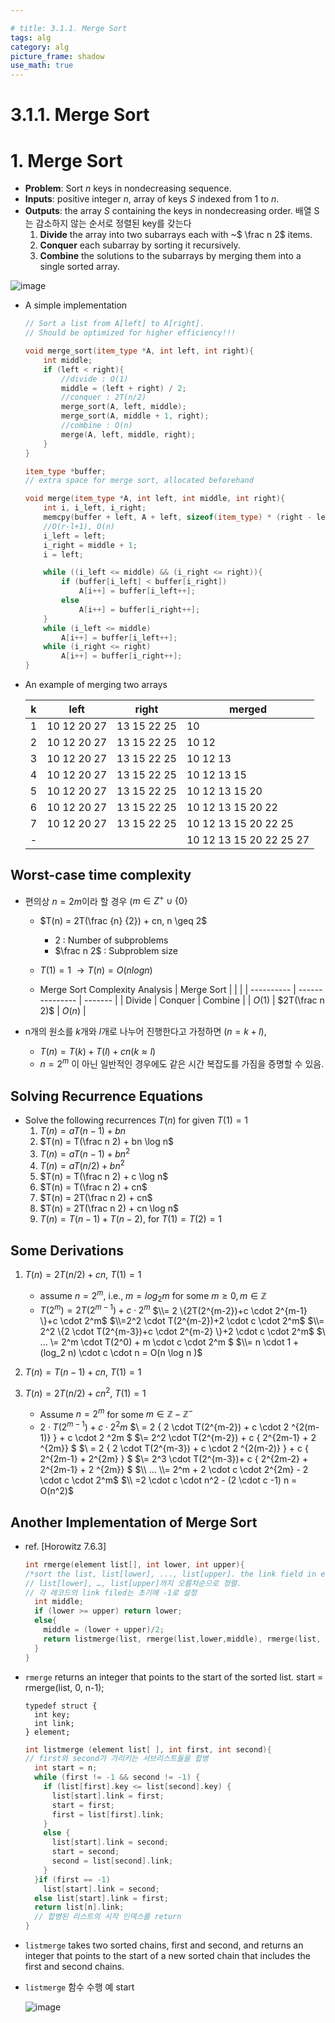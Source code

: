 ```yaml
---

# title: 3.1.1. Merge Sort
tags: alg
category: alg
picture_frame: shadow
use_math: true
---
```


# 3.1.1. Merge Sort

# 1. Merge Sort
- **Problem**: Sort $n$ keys in nondecreasing sequence.
- **Inputs**: positive integer $n$, array of keys $S$ indexed from $1$ to $n$.
- **Outputs**: the array $S$ containing the keys in nondecreasing order. 배열 S는 감소하지 않는 순서로 정렬된 key를 갖는다
  1. **Divide** the array into two subarrays each with ~$ \frac n 2$ items.
  2. **Conquer** each subarray by sorting it recursively.
  3. **Combine** the solutions to the subarrays by merging them into a single sorted array.

![image](https://user-images.githubusercontent.com/46957634/122665593-12e96880-d1e3-11eb-81e0-a0d1a78f5680.png)

- A simple implementation

  ```c++
  // Sort a list from A[left] to A[right].
  // Should be optimized for higher efficiency!!!

  void merge_sort(item_type *A, int left, int right){
      int middle;
      if (left < right){
          //divide : O(1)
          middle = (left + right) / 2;            					
          //conquer : 2T(n/2)
          merge_sort(A, left, middle);
          merge_sort(A, middle + 1, right);
          //combine : O(n)
          merge(A, left, middle, right);
      }
  }

  item_type *buffer; 
  // extra space for merge sort, allocated beforehand

  void merge(item_type *A, int left, int middle, int right){
      int i, i_left, i_right;
      memcpy(buffer + left, A + left, sizeof(item_type) * (right - left + 1));
      //O(r-l+1), O(n)
      i_left = left;
      i_right = middle + 1;
      i = left;

      while ((i_left <= middle) && (i_right <= right)){
          if (buffer[i_left] < buffer[i_right])
              A[i++] = buffer[i_left++];
          else
              A[i++] = buffer[i_right++];
      }
      while (i_left <= middle)
          A[i++] = buffer[i_left++];
      while (i_right <= right)
          A[i++] = buffer[i_right++];
  }
  ```

- An example of merging two arrays

  | k    | left        | right       | merged                  |
  | ---- | ----------- | ----------- | ----------------------- |
  | 1    | 10 12 20 27 | 13 15 22 25 | 10                      |
  | 2    | 10 12 20 27 | 13 15 22 25 | 10 12                   |
  | 3    | 10 12 20 27 | 13 15 22 25 | 10 12 13                |
  | 4    | 10 12 20 27 | 13 15 22 25 | 10 12 13 15             |
  | 5    | 10 12 20 27 | 13 15 22 25 | 10 12 13 15 20          |
  | 6    | 10 12 20 27 | 13 15 22 25 | 10 12 13 15 20 22       |
  | 7    | 10 12 20 27 | 13 15 22 25 | 10 12 13 15 20 22 25    |
  | -    |             |             | 10 12 13 15 20 22 25 27 |



## Worst-case time complexity

- 편의상 $n=2m$이라 할 경우 ($m \in Z^+ \cup \{0\}$

  - $T(n) = 2T(\frac {n} {2}) + cn, n \geq 2$
    - 2 : Number of subproblems
    - $\frac n 2$ : Subproblem size


  - $T(1) =1$
    $\rightarrow T(n) = O(nlogn)$


  - Merge Sort Complexity Analysis
    | Merge Sort |                 |         |
    | ---------- | --------------- | ------- |
    | Divide     | Conquer         | Combine |
    | $O(1)$     | $2T(\frac n 2)$ | $O(n)$  |


- n개의 원소를 $k$개와 $l$개로 나누어 진행한다고 가정하면 ($n=k+l$),
  - $T(n) = T(k) + T(l) + cn (k \approx l)$
  - $n = 2^m$ 이 아닌 일반적인 경우에도 같은 시간 복잡도를 가짐을 증명할 수 있음.

## Solving Recurrence Equations

- Solve the following recurrences $T(n)$ for given  $T(1)=1$
  1. $T(n) = aT(n-1) + bn$
  2. $T(n) = T(\frac n 2) + bn \log n$
  3. $T(n) = aT(n-1) + bn^2$
  4. $T(n) = aT(n/2) + bn^2$
  5. $T(n) = T(\frac n 2) + c \log n$
  6. $T(n) = T(\frac n 2) + cn$
  7. $T(n) = 2T(\frac n 2) + cn$
  8. $T(n) = 2T(\frac n 2) + cn \log n$
  9. $T(n) = T(n-1) + T(n-2)$, for $T(1) = T(2) = 1$

## Some Derivations

1. $T(n) = 2 T(n/2) + cn$, $T(1) = 1$
   - assume $n=2^m$, i.e., $m = log_2 m$ for some $m \geq 0, m \in \mathbb{Z}$
   - $T(2^m) = 2T(2^{m-1})+c \cdot 2^m$
     $\\= 2 \{2T(2^{m-2})+c \cdot 2^{m-1} \}+c \cdot 2^m$
     $\\=2^2 \cdot T(2^{m-2})+2 \cdot c \cdot 2^m$
     $\\= 2^2 \{2 \cdot T(2^{m-3})+c \cdot 2^{m-2} \}+2 \cdot c \cdot 2^m$
     $\\ ... \\= 2^m \cdot T(2^0) + m \cdot c \cdot 2^m $
     $\\= n \cdot 1 + (log_2 n) \cdot c \cdot n = O(n \log n )$

2. $T(n) = T(n-1) + cn$, $T(1) = 1$

3. $T(n) = 2 T(n/2) + cn^2$, $T(1) = 1$
   - Assume $n=2^m$ for some $m \in \mathbb{Z} - \mathbb {Z^-}$
   - $2 \cdot T (2^{m-1}) + c \cdot 2 ^2m$
     $\\ = 2 \{ 2 \cdot T(2^{m-2}) + c \cdot 2 ^{2(m-1)} \} + c \cdot 2 ^2m $
     $\\= 2^2 \cdot T(2^{m-2}) + c \{ 2^{2m-1} + 2 ^{2m}\} $
     $\\ = 2 \{ 2 \cdot T(2^{m-3}) + c \cdot 2 ^{2(m-2)} \} + c \{ 2^{2m-1} + 2^{2m} \} $
     $\\= 2^3 \cdot T(2^{m-3})+ c \{ 2^{2m-2} + 2^{2m-1} + 2 ^{2m}\} $
     $\\ … \\= 2^m + 2 \cdot c \cdot 2^{2m} - 2 \cdot c \cdot 2^m$
     $\\ =2 \cdot c \cdot n^2 - (2 \cdot c -1) n = O(n^2)$

   

## Another Implementation of Merge Sort

- ref. [Horowitz 7.6.3]

  ```c++
  int rmerge(element list[], int lower, int upper){
  /*sort the list, list[lower], ..., list[upper]. the link field in each record is initially set to -1*/
  // list[lower], …, list[upper]까지 오름차순으로 정렬.
  // 각 레코드의 link filed는 초기에 -1로 설정
    int middle;
    if (lower >= upper) return lower;
    else{
      middle = (lower + upper)/2;
      return listmerge(list, rmerge(list,lower,middle), rmerge(list, middle+1, upper));
    }
  }
  ```

- `rmerge` returns an integer that points to the start of the sorted list. start = rmerge(list, 0, n-1);

  ```
  typedef struct {
    int key;
    int link;
  } element;
  ```

  ```c++
  int listmerge (element list[ ], int first, int second){
  // first와 second가 가리키는 서브리스트들을 합병
    int start = n;
    while (first != -1 && second != -1) {
      if (list[first].key <= list[second].key) {
        list[start].link = first; 
        start = first;
        first = list[first].link;
      }
      else {
        list[start].link = second; 
        start = second;
        second = list[second].link;
      } 
    }if (first == -1)
      list[start].link = second;
    else list[start].link = first;
    return list[n].link; 
    // 합병된 리스트의 시작 인덱스를 return
  }
  ```



- `listmerge` takes two sorted chains, first and second, and returns an integer that points to the start of a new sorted chain that includes the first and second chains.

- `listmerge` 함수 수행 예 start

  ![image](https://user-images.githubusercontent.com/46957634/122666037-f6026480-d1e5-11eb-8a0a-74b195d732fa.png)
